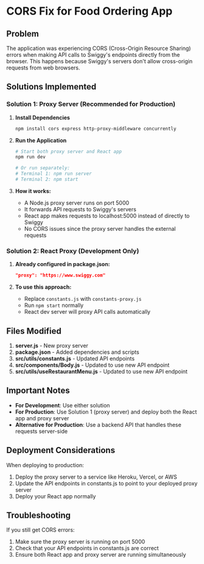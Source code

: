# CORS Fix for Food Ordering App

## Problem
The application was experiencing CORS (Cross-Origin Resource Sharing) errors when making API calls to Swiggy's endpoints directly from the browser. This happens because Swiggy's servers don't allow cross-origin requests from web browsers.

## Solutions Implemented

### Solution 1: Proxy Server (Recommended for Production)

1. **Install Dependencies**
   ```bash
   npm install cors express http-proxy-middleware concurrently
   ```

2. **Run the Application**
   ```bash
   # Start both proxy server and React app
   npm run dev
   
   # Or run separately:
   # Terminal 1: npm run server
   # Terminal 2: npm start
   ```

3. **How it works:**
   - A Node.js proxy server runs on port 5000
   - It forwards API requests to Swiggy's servers
   - React app makes requests to localhost:5000 instead of directly to Swiggy
   - No CORS issues since the proxy server handles the external requests

### Solution 2: React Proxy (Development Only)

1. **Already configured in package.json:**
   ```json
   "proxy": "https://www.swiggy.com"
   ```

2. **To use this approach:**
   - Replace `constants.js` with `constants-proxy.js`
   - Run `npm start` normally
   - React dev server will proxy API calls automatically

## Files Modified

1. **server.js** - New proxy server
2. **package.json** - Added dependencies and scripts
3. **src/utils/constants.js** - Updated API endpoints
4. **src/components/Body.js** - Updated to use new API endpoint
5. **src/utils/useRestaurantMenu.js** - Updated to use new API endpoint

## Important Notes

- **For Development**: Use either solution
- **For Production**: Use Solution 1 (proxy server) and deploy both the React app and proxy server
- **Alternative for Production**: Use a backend API that handles these requests server-side

## Deployment Considerations

When deploying to production:
1. Deploy the proxy server to a service like Heroku, Vercel, or AWS
2. Update the API endpoints in constants.js to point to your deployed proxy server
3. Deploy your React app normally

## Troubleshooting

If you still get CORS errors:
1. Make sure the proxy server is running on port 5000
2. Check that your API endpoints in constants.js are correct
3. Ensure both React app and proxy server are running simultaneously